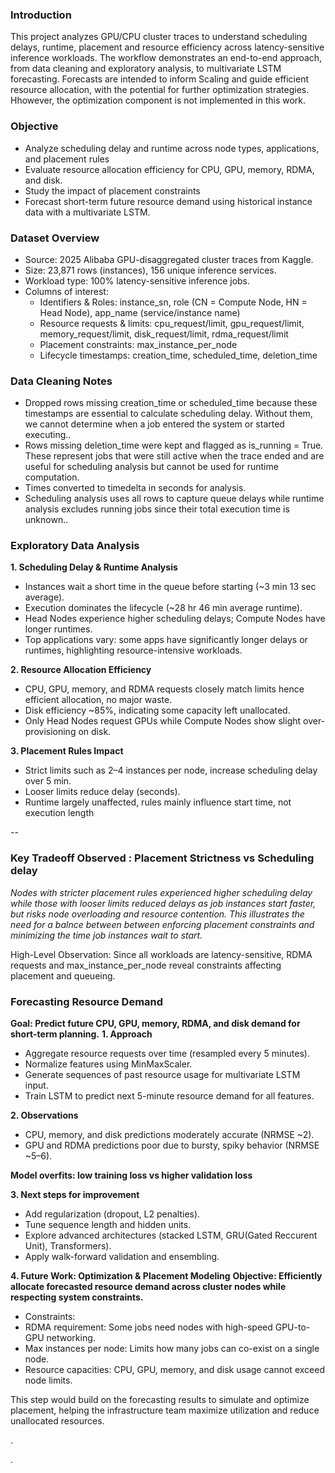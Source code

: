 ### Introduction
This project analyzes GPU/CPU cluster traces to understand scheduling delays, runtime, placement and resource efficiency across latency-sensitive inference workloads. The workflow demonstrates an end-to-end approach, from data cleaning and exploratory analysis, to multivariate LSTM forecasting. Forecasts are intended to inform Scaling and guide efficient resource allocation, with the potential for further optimization strategies. Hhowever, the optimization component is not implemented in this work.

### Objective
- Analyze scheduling delay and runtime across node types, applications, and placement rules
- Evaluate resource allocation efficiency for CPU, GPU, memory, RDMA, and disk.
- Study the impact of placement constraints
- Forecast short-term future resource demand using historical instance data with a multivariate LSTM.

### Dataset Overview
- Source: 2025 Alibaba GPU-disaggregated cluster traces from Kaggle.
- Size: 23,871 rows (instances), 156 unique inference services.
- Workload type: 100% latency-sensitive inference jobs.
- Columns of interest:
  - Identifiers & Roles: instance_sn, role (CN = Compute Node, HN = Head Node), app_name (service/instance name)
  - Resource requests & limits: cpu_request/limit, gpu_request/limit, memory_request/limit, disk_request/limit, rdma_request/limit
  - Placement constraints: max_instance_per_node
  - Lifecycle timestamps: creation_time, scheduled_time, deletion_time

### Data Cleaning Notes
- Dropped rows missing creation_time or scheduled_time because these timestamps are essential to calculate scheduling delay. Without them, we cannot determine when a job entered the system or started executing..
- Rows missing deletion_time were kept and flagged as is_running = True. These represent jobs that were still active when the trace ended and are useful for scheduling analysis but cannot be used for runtime computation.
- Times converted to timedelta in seconds for analysis.
- Scheduling analysis uses all rows to capture queue delays while runtime analysis excludes running jobs since their total execution time is unknown..

 ### Exploratory Data Analysis
**1. Scheduling Delay & Runtime Analysis**
- Instances wait a short time in the queue before starting (~3 min 13 sec average).
- Execution dominates the lifecycle (~28 hr 46 min average runtime).
- Head Nodes experience higher scheduling delays; Compute Nodes have longer runtimes.
- Top applications vary: some apps have significantly longer delays or runtimes, highlighting resource-intensive workloads.

**2. Resource Allocation Efficiency**
- CPU, GPU, memory, and RDMA requests closely match limits hence efficient allocation, no major waste.
- Disk efficiency ~85%, indicating some capacity left unallocated.
- Only Head Nodes request GPUs while Compute Nodes show slight over-provisioning on disk.
   
**3. Placement Rules Impact**
- Strict limits such as 2–4 instances per node, increase scheduling delay over 5 min.
- Looser limits reduce delay (seconds).
- Runtime largely unaffected, rules mainly influence start time, not execution length

--
### Key Tradeoff Observed : Placement Strictness vs Scheduling delay
*Nodes with stricter placement rules experienced higher scheduling delay while those with looser limits reduced delays as job instances start faster, but risks node overloading and resource contention. This illustrates the need for a balnce between between enforcing placement constraints and minimizing the time job instances wait to start.*

High-Level Observation: Since all workloads are latency-sensitive, RDMA requests and max_instance_per_node reveal constraints affecting placement and queueing.

### Forecasting Resource Demand
**Goal: Predict future CPU, GPU, memory, RDMA, and disk demand for short-term planning.**
**1. Approach**
- Aggregate resource requests over time (resampled every 5 minutes).
- Normalize features using MinMaxScaler.
- Generate sequences of past resource usage for multivariate LSTM input.
- Train LSTM to predict next 5-minute resource demand for all features.

**2. Observations**
- CPU, memory, and disk predictions moderately accurate (NRMSE ~2).
- GPU and RDMA predictions poor due to bursty, spiky behavior (NRMSE ~5–6).

**Model overfits: low training loss vs higher validation loss**

**3. Next steps for improvement**
- Add regularization (dropout, L2 penalties).
- Tune sequence length and hidden units.
- Explore advanced architectures (stacked LSTM, GRU(Gated Reccurent Unit), Transformers).
- Apply walk-forward validation and ensembling.

**4. Future Work: Optimization & Placement Modeling**
**Objective: Efficiently allocate forecasted resource demand across cluster nodes while respecting system constraints.**
- Constraints:
 - RDMA requirement: Some jobs need nodes with high-speed GPU-to-GPU networking.
 - Max instances per node: Limits how many jobs can co-exist on a single node.
 - Resource capacities: CPU, GPU, memory, and disk usage cannot exceed node limits.

This step would build on the forecasting results to simulate and optimize placement, helping the infrastructure team maximize utilization and reduce unallocated resources.





.


















.


  




  



       

































